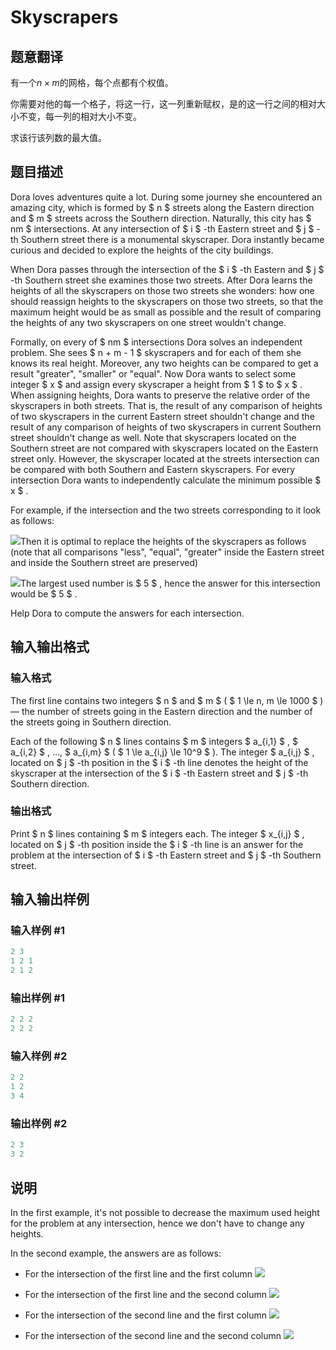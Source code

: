 # Skyscrapers

## 题意翻译

有一个$n\times m$的网格，每个点都有个权值。

你需要对他的每一个格子，将这一行，这一列重新赋权，是的这一行之间的相对大小不变，每一列的相对大小不变。

求该行该列数的最大值。

## 题目描述

Dora loves adventures quite a lot. During some journey she encountered an amazing city, which is formed by $ n $ streets along the Eastern direction and $ m $ streets across the Southern direction. Naturally, this city has $ nm $ intersections. At any intersection of $ i $ -th Eastern street and $ j $ -th Southern street there is a monumental skyscraper. Dora instantly became curious and decided to explore the heights of the city buildings.

When Dora passes through the intersection of the $ i $ -th Eastern and $ j $ -th Southern street she examines those two streets. After Dora learns the heights of all the skyscrapers on those two streets she wonders: how one should reassign heights to the skyscrapers on those two streets, so that the maximum height would be as small as possible and the result of comparing the heights of any two skyscrapers on one street wouldn't change.

Formally, on every of $ nm $ intersections Dora solves an independent problem. She sees $ n + m - 1 $ skyscrapers and for each of them she knows its real height. Moreover, any two heights can be compared to get a result "greater", "smaller" or "equal". Now Dora wants to select some integer $ x $ and assign every skyscraper a height from $ 1 $ to $ x $ . When assigning heights, Dora wants to preserve the relative order of the skyscrapers in both streets. That is, the result of any comparison of heights of two skyscrapers in the current Eastern street shouldn't change and the result of any comparison of heights of two skyscrapers in current Southern street shouldn't change as well. Note that skyscrapers located on the Southern street are not compared with skyscrapers located on the Eastern street only. However, the skyscraper located at the streets intersection can be compared with both Southern and Eastern skyscrapers. For every intersection Dora wants to independently calculate the minimum possible $ x $ .

For example, if the intersection and the two streets corresponding to it look as follows:

![](https://cdn.luogu.com.cn/upload/vjudge_pic/CF1137A/b8843ce623a50ba6456e010cf2c98b56b8233e32.png)Then it is optimal to replace the heights of the skyscrapers as follows (note that all comparisons "less", "equal", "greater" inside the Eastern street and inside the Southern street are preserved)

![](https://cdn.luogu.com.cn/upload/vjudge_pic/CF1137A/39639df2ab400935251b9673b829739a400357e3.png)The largest used number is $ 5 $ , hence the answer for this intersection would be $ 5 $ .

Help Dora to compute the answers for each intersection.

## 输入输出格式

### 输入格式

The first line contains two integers $ n $ and $ m $ ( $ 1 \le n, m \le 1000 $ ) — the number of streets going in the Eastern direction and the number of the streets going in Southern direction.

Each of the following $ n $ lines contains $ m $ integers $ a_{i,1} $ , $ a_{i,2} $ , ..., $ a_{i,m} $ ( $ 1 \le a_{i,j} \le 10^9 $ ). The integer $ a_{i,j} $ , located on $ j $ -th position in the $ i $ -th line denotes the height of the skyscraper at the intersection of the $ i $ -th Eastern street and $ j $ -th Southern direction.

### 输出格式

Print $ n $ lines containing $ m $ integers each. The integer $ x_{i,j} $ , located on $ j $ -th position inside the $ i $ -th line is an answer for the problem at the intersection of $ i $ -th Eastern street and $ j $ -th Southern street.

## 输入输出样例

### 输入样例 #1

```cpp
2 3
1 2 1
2 1 2

```
### 输出样例 #1

```cpp
2 2 2 
2 2 2 

```
### 输入样例 #2

```cpp
2 2
1 2
3 4

```
### 输出样例 #2

```cpp
2 3 
3 2 

```
## 说明

In the first example, it's not possible to decrease the maximum used height for the problem at any intersection, hence we don't have to change any heights.

In the second example, the answers are as follows:

- For the intersection of the first line and the first column ![](https://cdn.luogu.com.cn/upload/vjudge_pic/CF1137A/bc671d6177e8cc9f707791f4138061e48affa407.png)

- For the intersection of the first line and the second column ![](https://cdn.luogu.com.cn/upload/vjudge_pic/CF1137A/d2849b7fe606944f0348e44d9e4591b7a87d7ec6.png)

- For the intersection of the second line and the first column ![](https://cdn.luogu.com.cn/upload/vjudge_pic/CF1137A/75a5e58bc106cd0d570dac89dc650cfe52c62ac2.png)

- For the intersection of the second line and the second column ![](https://cdn.luogu.com.cn/upload/vjudge_pic/CF1137A/d38748916182cc695792c65c0945a1b43c6a19ac.png)

